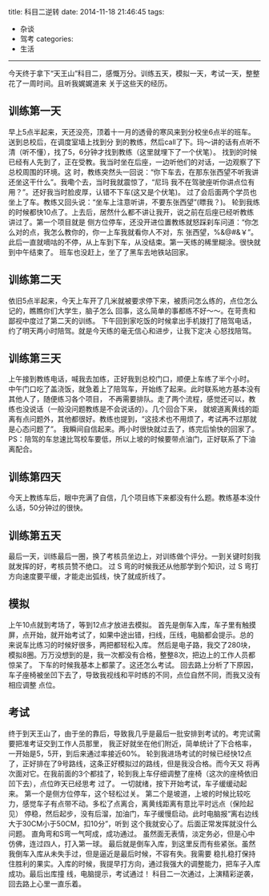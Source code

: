 title: 科目二逆转
date: 2014-11-18 21:46:45
tags:
- 杂谈
- 驾考
categories:
- 生活
---
今天终于拿下“天王山”科目二，感慨万分。训练五天，模拟一天，考试一天，整整花了一周时间。且听我娓娓道来
关于这些天的经历。
<!-- more -->
## 训练第一天
早上5点半起来，天还没亮，顶着十一月的透骨的寒风来到分校坐6点半的班车。送到总校后，在调度室墙上找到分
到的教练，然后call了下。玛～讲的话有点听不清（听不懂），找了5，6分钟才找到教练（这里就埋下了一个伏笔）。
找到的时候已经有人先到了，正在受教。我当时坐在后座，一边听他们的对话，一边观察了下总校周围的环境。这
时，教练突然头一回说：“你下车去，在那东张西望不听我讲还坐这干什么”。我嘞个去，当时我就震惊了，“尼玛
我不在驾驶座听你讲点位有用？”。还好我当时脸皮厚，认错不下车(这又是个伏笔)。
过了会后面两个学员也坐上了车。教练又回头说：“坐车上注意听讲，不要东张西望”(瞟我？)。
轮到我练的时候都快10点了。上去后，居然什么都不讲让我开，说之前在后座已经听教练讲过了。第一个项目就是
侧方位停车，还没开进位置教练就怒踩刹车问道：“你怎么对的点，我怎么教你的，你一上车我就看你人不对，东
张西望，%&@#&￥”。此后一直就嘀咕的不停，从上车到下车，从没结束。第一天练的稀里糊涂。很快就到中午结束了。
班车也没赶上，坐了了黑车去地铁站回家。
## 训练第二天
依旧5点半起来，今天上车开了几米就被要求停下来，被质问怎么练的，点位怎么记的，瞧瞧你们大学生，脑子怎么
回事，这么简单的事都练不好～～。在苛责和鄙视中度过了第二天的训练。
下午回到家吃饭的时候拿出手机拨打了陪驾电话，约了明天两小时陪驾。就是今天练的毫无信心和进步，让我下定决
心怒找陪驾。
## 训练第三天
上午接到教练电话，喊我去加练，正好我到总校门口，顺便上车练了半个小时。
中午门口吃了盖浇饭，就急着上了陪驾车，开始练了起来。此时联系地方基本没有其他人了，随便练习各个项目，
不再需要排队。走了两个流程，感觉还可以，教练也没说话（一般没问题教练是不会说话的）。几个回合下来，
就坡道离黄线的距离有点问题外，其他都很好。教练也提到，“这技术也不用烦了，考试再不过那就是心态问题了”。
我瞬间自信起来。两小时很快就过去了，练完后愉快的回家了。
PS：陪驾的车怠速比驾校车要低，所以上坡的时候要带点油门，正好联系了下油离配合。
## 训练第四天
今天上教练车后，眼中充满了自信，几个项目练下来都没有什么题。教练基本没什么话，50分钟过的很快。
## 训练第五天
最后一天，训练最后一圈，换了考核员坐边上，对训练做个评分。一到关键时刻我就发挥的好，考核员赞不绝口。
过 S 弯的时候我还从他那学到个知识，过 S 弯打方向速度要平缓，才能走出弧线，快了就成折线了。
## 模拟
上午10点就到考场了，等到12点才放进去模拟。
首先是倒车入库，车子里有触摸屏，点开始，就开始考试了，如果中途出错，扫线，压线，电脑都会提示。总的
来说车比练习的时候好很多，两把都轻松入库。
然后是电子路，我交了280块，模拟8圈。万万没想到的是，我一次都没有合格，整整8次，把边上的工作人员都惊呆了。
下车的时候我基本上都蒙了。这还怎么考试。
回去路上分析了下原因，车子座椅被坐凹下去了，导致我视线和平时练的不同，点位自然不同，而我又没有相应调整
点位。
## 考试
终于到天王山了，由于坐的靠后，导致我几乎是最后一批安排到考试的。考完试需要把准考证交到工作人员那里，
我正好就坐在他们附近，简单统计了下合格率，一开始是5，5开，到后来通过率接近60%。
轮到我进场考试的时候已经快12点了，正好排在了9号路线，这条正好模拟过的路线，但是我没合格。而今天又
将再次面对它。在我前面的3个都挂了，轮到我上车仔细调整了座椅（这次的座椅依旧凹下去），点位昨天已经思考
过了。
一切就绪，按下开始考试，车子缓缓动起来。
第一个是侧方位停车，这个轻松过关。
第二个是坡道，上坡的时候比较吃力，感觉车子有点带不动。多松了点离合，离黄线距离有意比平时远点（保险起见）
停稳，然后起步，没有后溜，加油门，车子缓慢启动。此时电脑报“离右边线大于30CM小于50CM，扣10分”，听到
这个我就安心了。后面正常发挥就没什么问题。
直角弯和S弯一气呵成，成功通过。
虽然面无表情，淡定务必，但是心中仿佛，连过四人，打入第一球。
最后就是倒车入库，到这里反而有些紧张。虽然我倒车入库从未失手过，但是逼近是最后时候，不容有失。我需要
稳扎稳打保持住胜利的果实。入库的时候，我提早打方向，通过我强大的调整能力，把车子入库成功。最后出库撞
线，电脑提示，考试通过！
科目二一次通过，上演精彩逆袭，回去路上心里一直乐着。
